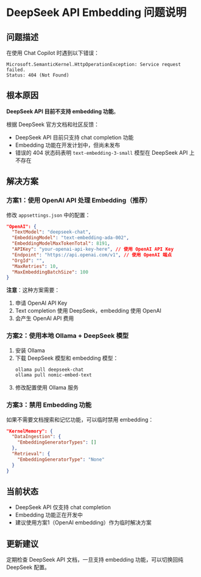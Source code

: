 # DeepSeek API Embedding 问题说明

## 问题描述

在使用 Chat Copilot 时遇到以下错误：
```
Microsoft.SemanticKernel.HttpOperationException: Service request failed.
Status: 404 (Not Found)
```

## 根本原因

**DeepSeek API 目前不支持 embedding 功能**。

根据 DeepSeek 官方文档和社区反馈：
- DeepSeek API 目前只支持 chat completion 功能
- Embedding 功能在开发计划中，但尚未发布
- 错误的 404 状态码表明 `text-embedding-3-small` 模型在 DeepSeek API 上不存在

## 解决方案

### 方案1：使用 OpenAI API 处理 Embedding（推荐）

修改 `appsettings.json` 中的配置：

```json
"OpenAI": {
  "TextModel": "deepseek-chat",
  "EmbeddingModel": "text-embedding-ada-002",
  "EmbeddingModelMaxTokenTotal": 8191,
  "APIKey": "your-openai-api-key-here", // 使用 OpenAI API Key
  "Endpoint": "https://api.openai.com/v1", // 使用 OpenAI 端点
  "OrgId": "",
  "MaxRetries": 10,
  "MaxEmbeddingBatchSize": 100
}
```

**注意**：这种方案需要：
1. 申请 OpenAI API Key
2. Text completion 使用 DeepSeek，embedding 使用 OpenAI
3. 会产生 OpenAI API 费用

### 方案2：使用本地 Ollama + DeepSeek 模型

1. 安装 Ollama
2. 下载 DeepSeek 模型和 embedding 模型：
   ```bash
   ollama pull deepseek-chat
   ollama pull nomic-embed-text
   ```
3. 修改配置使用 Ollama 服务

### 方案3：禁用 Embedding 功能

如果不需要文档搜索和记忆功能，可以临时禁用 embedding：

```json
"KernelMemory": {
  "DataIngestion": {
    "EmbeddingGeneratorTypes": []
  },
  "Retrieval": {
    "EmbeddingGeneratorType": "None"
  }
}
```

## 当前状态

- DeepSeek API 仅支持 chat completion
- Embedding 功能正在开发中
- 建议使用方案1（OpenAI embedding）作为临时解决方案

## 更新建议

定期检查 DeepSeek API 文档，一旦支持 embedding 功能，可以切换回纯 DeepSeek 配置。 